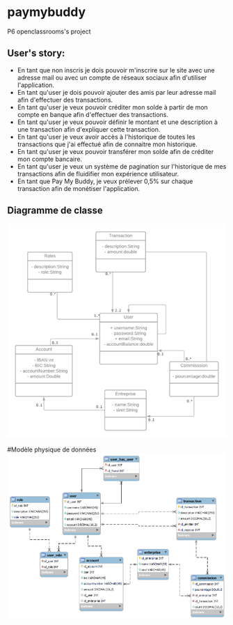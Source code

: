 # paymybuddy
P6 openclassrooms's project


## User's story:
 
- En tant que non inscris je dois pouvoir m'inscrire sur le site avec une adresse mail ou avec un compte de réseaux sociaux afin d'utiliser l'application.
- En tant qu'user je dois pouvoir ajouter des amis par leur adresse mail afin d'effectuer des transactions.
- En tant qu'user je veux pouvoir créditer mon solde à partir de mon compte en banque afin d'effectuer des transactions.
- En tant qu'user je veux pouvoir définir le montant et une description à une transaction afin d'expliquer cette transaction.
- En tant qu'user je veux avoir accès à l'historique de toutes les transactions que j'ai effectué afin de connaitre mon historique.
- En tant qu'user je veux pouvoir transférer mon solde afin de créditer mon compte bancaire.
- En tant qu'user je veux un système de pagination sur l'historique de mes transactions afin de fluidifier mon expérience utilisateur.
- En tant que Pay My Buddy, je veux prélever 0,5% sur chaque transaction afin de monétiser l'application.


## Diagramme de classe

![Alt text](resource/final/P6.png?raw=true)



#Modèle physique de données
![Alt text](resource/final/eer.png?raw=true)
